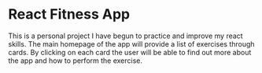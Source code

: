 # React Fitness App

This is a personal project I have begun to practice and improve my react skills. The main homepage of the app will provide a list of exercises through cards. By clicking on each card the user will be able to find out more about the app and how to perform the exercise. 
